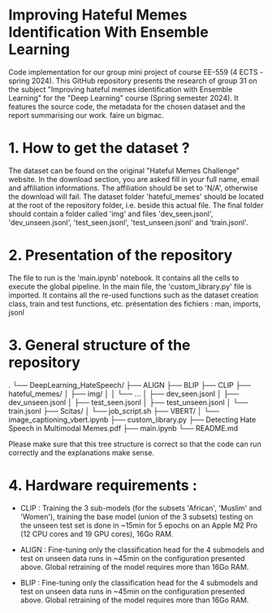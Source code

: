 # Improving Hateful Memes Identification With Ensemble Learning

Code implementation for our group mini project of course EE-559 (4 ECTS - spring 2024).
This GitHub repository presents the research of group 31 on the subject "Improving hateful memes identification with Ensemble Learning" for the "Deep Learning" course (Spring semester 2024). It features the source code, the metadata for the chosen dataset and the report summarising our work.
faire un bigmac.

# 1. How to get the dataset ?
The dataset can be found on the original "Hateful Memes Challenge" website. In the download section, you are asked fill in your full name, email and affiliation informations.
The affiliation should be set to 'N/A', otherwise the download will fail.
The dataset folder 'hateful_memes' should be located at the root of the repository folder, i.e. beside this actual file.
The final folder should contain a folder called 'img' and files 'dev_seen.jsonl', 'dev_unseen.jsonl', 'test_seen.jsonl', 'test_unseen.jsonl' and 'train.jsonl'.

# 2. Presentation of the repository
The file to run is the 'main.ipynb' notebook. It contains all the cells to execute the global pipeline.
In the main file, the 'custom_library.py' file is imported. It contains all the re-used functions such as the dataset creation class, train and test functions, etc.
présentation des fichiers : man, imports, jsonl

# 3. General structure of the repository
.
└── DeepLearning_HateSpeech/
    ├── ALIGN
    ├── BLIP
    ├── CLIP
    ├── hateful_memes/
    │   ├── img/
    │   │   └── ...
    │   ├── dev_seen.jsonl
    │   ├── dev_unseen.jsonl
    │   ├── test_seen.jsonl
    │   ├── test_unseen.jsonl
    │   └── train.jsonl
    ├── Scitas/
    │   └── job_script.sh
    ├── VBERT/
    │   └── image_captioning_vbert.ipynb
    ├── custom_library.py
    ├── Detecting Hate Speech in Multimodal Memes.pdf
    ├── main.ipynb
    └── README.md

Please make sure that this tree structure is correct so that the code can run correctly and the explanations make sense.

# 4. Hardware requirements :

- CLIP  :  Training the 3 sub-models (for the subsets 'African', 'Muslim' and 'Women'), training the base model (union of the 3 subsets) testing on the unseen test set
           is done in ~15min for 5 epochs on an Apple M2 Pro (12 CPU cores and 19 GPU cores), 16Go RAM.

- ALIGN :  Fine-tuning only the classification head for the 4 submodels and test on unseen data runs in ~45min on the configuration presented above.
           Global retraining of the model requires more than 16Go RAM.

- BLIP  :  Fine-tuning only the classification head for the 4 submodels and test on unseen data runs in ~45min on the configuration presented above.
           Global retraining of the model requires more than 16Go RAM.
